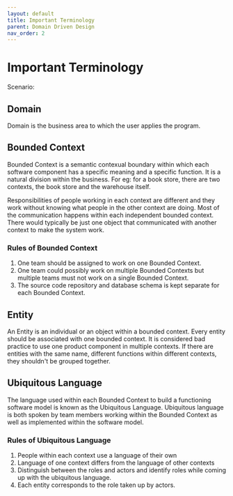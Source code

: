 ```yaml
---
layout: default
title: Important Terminology
parent: Domain Driven Design 
nav_order: 2
---
```



# Important Terminology 

Scenario: 

## Domain 

 Domain is the business area to which the user applies the program.
 
## Bounded Context

Bounded Context is a semantic contexual boundary within which each software component has a specific meaning and a specific function. It is a natural division within the business. For eg: for a book store, there are two contexts, the book store and the warehouse itself.

Responsibilities of people working in each context are different and they work without knowing what people in the other context are doing. Most of the communication happens within each independent bounded context. There would typically be just one object that communicated with another context to make the system work.

### Rules of Bounded Context

1. One team should be assigned to work on one Bounded Context.
2. One team could possibly work on multiple Bounded Contexts but multiple teams must not work on a single Bounded Context.
3. The source code repository and database schema is kept separate for each Bounded Context.

## Entity

 An Entity is an individual or an object within a bounded context. Every entity should be associated with one bounded context.  It is considered bad practice to use one product component in multiple contexts. If there are entities with the same name, different functions within different contexts, they shouldn't be grouped together.


## Ubiquitous Language

The language used within each Bounded Context to build a functioning software model is known as the Ubiquitous Language. Ubiquitous language is both spoken by team members working within the Bounded Context as well as implemented within the software model.

### Rules of Ubiquitous Language

1. People within each context use a language of their own
2. Language of one context differs from the language of other contexts
3. Distinguish between the roles and actors and identify roles while coming up with the ubiquitous language. 
4. Each entity corresponds to the role taken up by actors.





